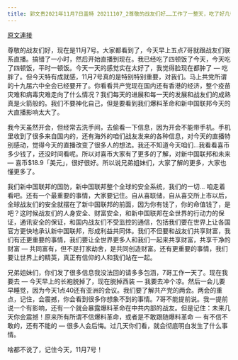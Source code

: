 ```yaml
---
title: 郭文贵2021年11月7日盖特 20211107_2尊敬的战友们好……工作了一整天，吃了好几顿饭非常的兴奋，一切都已经开始！
---
```


[原文連接](https://gnews.org/ThreadView/53483987)

尊敬的战友们好，现在是11月7号。大家都看到了，今天早上五点7哥就跟战友们联系直播。搞错了一小时，然后开始直播到现在。我已经吃了四顿饭了今天，今天吃了四顿饭，平时一顿饭。今天一天的感觉实在太好了，我觉得脸现在都肿了 — 吃胖了。但今天特有成就感，11月7号真的是特别特别重要，对我们。马上共党所谓的十九届六中全会已经要开了。你看看共产党现在国内还有香港的经济，整个疫苗灾难和病毒灾难走向了什么情况？我们每天的进展和每一天的发展和战友们的成熟真是火箭般的。我们不要神化自己，但是要看到我们爆料革命和新中国联邦今天的大直播影响太大了。


我今天虽然开会，但经常去洗手间，去偷看一下信息，因为开会不能带手机。手机里收到了很多来自国内的，还有海外的咱们战友发来的各种信息，对今天的直播特别感动，觉得今天的直播改变了很多人的想法。我还不知道今天咱们…我看看喜币多少钱了，还没时间看呢。所以对喜币大家有了更多的了解，对新中国联邦和未来 — 喜币$18.9「美元」，很好很好。所以说兄弟姐妹们，大家了解的更多，大家也懂更多了。


我们新中国联邦的国防，新中国联邦整个全球的安全系统，我们的一切… 咱走着看吧。还有一个最重要的事情，大家要记住。自从喜联储，自从喜交所上市以后，全球战友们的安全就摆在了新中国联邦的前面，因为你有钱了，你的命值钱了，是吧？这时候战友们的人身安全、财富安全，和新中国联邦在全世界的行动力的保证，通讯安全的保证，和国内战友们不受监控的通信，包括我们要在世界上让各国官方更快地承认新中国联邦，形成利益共同体。我们不但要和战友们共享财富，我们有还更重要的事情，我们要让全世界更多人和我们一起来共享财富，共享干净的财富 — 共同富有，但不是打家劫舍，是共同创造财富。还有更重要的事情，我们要让世界上的精英，真正有信仰的人和我们站在一起。


兄弟姐妹们，你们发了很多信息我没法回的请多多包涵，7哥工作一天了。现在我要去 — 今天早上的长袍脱掉了，现在脱掉西装 — 我要去冲个凉。然后一会儿要早睡觉，因为今天1点40还有亚洲的会议。我们要了解共产党的两会。两会的重点，记住，会震撼，你会看到很多你想象不到的事情。7哥不能提前说。我一提前说一个有影响，还有一个就会暴露爆料革命在中共内部的战友。但是记住：未来几天你会震撼！原来所有所谓不信爆料革命，或者是不敢跟随爆料革命 — 有不信不敢的，还有不能的 — 很多人会后悔。过几天你们看，就会彻底明白发生了什么事情。


啥都不说了，记住今天，11月7号！

